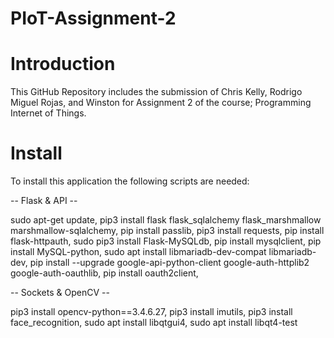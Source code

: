 # PIoT-Assignment-2


# Introduction
This GitHub Repository includes the submission of Chris Kelly, Rodrigo Miguel Rojas, and Winston for Assignment 2 of the course; Programming Internet of Things. 


# Install
To install this application the following scripts are needed:


-- Flask & API --

sudo apt-get update,
pip3 install flask flask_sqlalchemy flask_marshmallow marshmallow-sqlalchemy,
pip install passlib,
pip3 install requests,
pip install flask-httpauth,
sudo pip3 install Flask-MySQLdb,
pip install mysqlclient,
pip install MySQL-python,
sudo apt install libmariadb-dev-compat libmariadb-dev,
pip install --upgrade google-api-python-client google-auth-httplib2 google-auth-oauthlib,
pip install oauth2client,


-- Sockets & OpenCV --

pip3 install opencv-python==3.4.6.27,
pip3 install imutils,
pip3 install face_recognition,
sudo apt install libqtgui4,
sudo apt install libqt4-test
